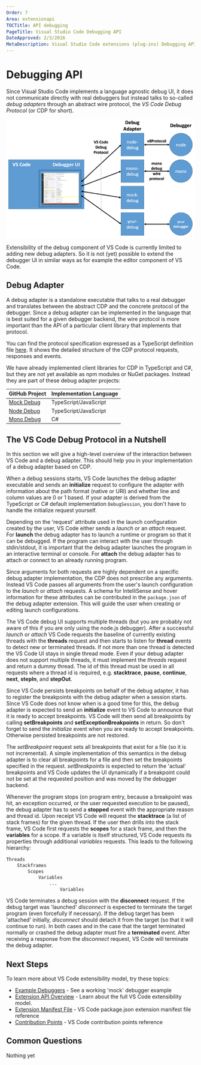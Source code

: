 ```yaml
---
Order: 7
Area: extensionapi
TOCTitle: API debugging
PageTitle: Visual Studio Code Debugging API
DateApproved: 2/3/2016
MetaDescription: Visual Studio Code extensions (plug-ins) Debugging API.
---
```


# Debugging API

Since Visual Studio Code implements a language agnostic debug UI, it does not communicate directly with real debuggers
but instead talks to so-called *debug adapters* through an abstract wire protocol, the *VS Code Debug Protocol* (or CDP for short).

![Debugger Architecture](images/api-debugging/debug-arch.png)

Extensibility of the debug component of VS Code is currently limited to adding new debug adapters.
So it is not (yet) possible to extend the debugger UI in similar ways as for example the editor component of VS Code.

## Debug Adapter

A debug adapter is a standalone executable that talks to a real debugger and translates between the abstract
CDP and the concrete protocol of the debugger. Since a debug adapter can be implemented in the language that is best suited
for a given debugger backend, the wire protocol is more important than the API of a particular client library that implements
that protocol.

You can find the protocol specification expressed as a TypeScript definition file
[here](https://github.com/Microsoft/vscode/blob/master/src/vs/workbench/parts/debug/common/debugProtocol.d.ts).
It shows the detailed structure of the CDP protocol requests, responses and events.

We have already implemented client libraries for CDP in TypeScript and C#, but they are not yet available as npm modules or NuGet packages.
Instead they are part of these debug adapter projects:

GitHub Project | Implementation Language
--- | ---
[Mock Debug](https://github.com/Microsoft/vscode-mock-debug.git) | TypeScript/JavaScript
[Node Debug](https://github.com/Microsoft/vscode-node-debug) | TypeScript/JavaScript
[Mono Debug](https://github.com/Microsoft/vscode-mono-debug.git) | C#


## The VS Code Debug Protocol in a Nutshell

In this section we will give a high-level overview of the interaction between VS Code and a debug adapter.
This should help you in your implementation of a debug adapter based on CDP.

When a debug sessions starts, VS Code launches the debug adapter executable and sends an **initialize** request to configure
the adapter with information about the path format (native or URI) and whether line and column values are 0 or 1 based.
If your adapter is derived from the TypeScript or C# default implementation `DebugSession`, you don't have to handle the initialize request yourself.

Depending on the 'request' attribute used in the launch configuration created by the user, VS Code either sends a *launch* or an *attach* request.
For **launch** the debug adapter has to launch a runtime or program so that it can be debugged.
If the program can interact with the user through stdin/stdout, it is important that the debug adapter launches the program in an interactive terminal or console.
For **attach** the debug adapter has to attach or connect to an already running program.

Since arguments for both requests are highly dependent on a specific debug adapter implementation, the CDP does not prescribe
any arguments. Instead VS Code passes all arguments from the user's launch configuration to the *launch* or *attach* requests.
A schema for IntelliSense and hover information for these attributes can be contributed in the `package.json` of the debug adapter extension. This will guide the user when creating or editing launch configurations.

The VS Code debug UI supports multiple threads (but you are probably not aware of this if you are only using the node.js debugger).
After a successful *launch* or *attach* VS Code requests the baseline of currently existing threads with the **threads** request
and then starts to listen for **thread** events to detect new or terminated threads.
If not more than one thread is detected the VS Code UI stays in single thread mode.
Even if your debug adapter does not support multiple threads, it must implement the *threads* request and return a dummy thread.
The id of this thread must be used in all requests where a thread id is required, e.g. **stacktrace**, **pause**, **continue**, **next**, **stepIn**, and **stepOut**.

Since VS Code persists breakpoints on behalf of the debug adapter, it has to register the breakpoints with the debug adapter when a session starts.
Since VS Code does not know when is a good time for this, the debug adapter is expected to send an **initialize** event to VS Code
to announce that it is ready to accept breakpoints.
VS Code will then send all breakpoints by calling **setBreakpoints** and **setExceptionBreakpoints** in return.
So don't forget to send the *initialize* event when you are ready to accept breakpoints.
Otherwise persisted breakpoints are not restored.

The *setBreakpoint* request sets all breakpoints that exist for a file (so it is not incremental).
A simple implementation of this semantics in the debug adapter is to clear all breakpoints for a file and then set the breakpoints specified in the request.
*setBreakpoints* is expected to return the 'actual' breakpoints and VS Code updates the UI dynamically if a breakpoint could not
be set at the requested position and was moved by the debugger backend.

Whenever the program stops (on program entry, because a breakpoint was hit, an exception occurred, or the user requested execution to be paused),
the debug adapter has to send a **stopped** event with the appropriate reason and thread id.
Upon receipt VS Code will request the **stacktrace** (a list of stack frames) for the given thread.
If the user then drills into the stack frame, VS Code first requests the **scopes** for a stack frame, and then the **variables** for a scope.
If a variable is itself structured, VS Code requests its properties through additional *variables* requests.
This leads to the following hierarchy:

```
Threads
	Stackframes
		Scopes
			Variables
				...
					Variables
```

VS Code terminates a debug session with the **disconnect** request.
If the debug target was 'launched' *disconnect* is expected to terminate the target program (even forcefully if necessary).
If the debug target has been 'attached' initially, *disconnect* should detach it from the target (so that it will continue to run).
In both cases and in the case that the target terminated normally or crashed the debug adapter must fire a **terminated** event.
After receiving a response from the *disconnect* request, VS Code will terminate the debug adapter.

## Next Steps
To learn more about VS Code extensibility model, try these topics:

* [Example Debuggers](/docs/extensions/example-debuggers.md) - See a working 'mock' debugger example
* [Extension API Overview](/docs/extensionAPI/overview.md) - Learn about the full VS Code extensibility model.
* [Extension Manifest File](/docs/extensionAPI/extension-manifest.md) - VS Code package.json extension manifest file reference
* [Contribution Points](/docs/extensionAPI/extension-points.md) - VS Code contribution points reference

## Common Questions

Nothing yet

